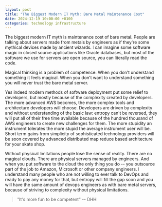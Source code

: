 ```yaml
---
layout: post
title: "The Biggest Modern IT Myth: Bare Metal Maintenance Cost"
date: 2024-12-19 10:00:00 +0100
categories: technology infrastructure
---
```


The biggest modern IT myth is maintenance cost of bare metal. People are talking about servers made from metals by engineers as if they're some mythical devices made by ancient wizards. I can imagine some software magic in closed source applications like Oracle databases, but most of the software we use for servers are open source, you can literally read the code.

Magical thinking is a problem of competence. When you don't understand something it feels magical. When you don't want to understand something you will never trust the bare metal server.

Yes indeed modern methods of software deployment put some relief to developers, but mostly because of the complexity created by developers. The more advanced AWS becomes, the more complex tools and architecture developers will choose. Developers are driven by complexity and without understanding of the basic law: entropy can't be reversed, they will put all of their free time available because of the hundred thousand of AWS engineers to create new challenges for them. The more stupidity an instrument tolerates the more stupid the average instrument user will be. Short term gains from simplicity of sophisticated technology providers will be soon covered by advanced distributed map reduce based architecture for your skate shop.

Without physical limitations people lose the sense of reality. There are no magical clouds. There are physical servers managed by engineers. And when you put software to the cloud the only thing you do -- you outsource part of the job to Amazon, Microsoft or other company engineers. I understand many people who are not willing to ever talk to DevOps and ready to pay any money for that, but entropy will fill the gap soon and you will have the same amount of devops engineers as with bare metal servers, because of striving to complexity without physical limitations.

> "It's more fun to be competent" -- DHH 